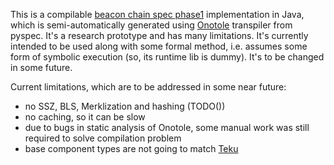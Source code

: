 This is a compilable [beacon chain spec phase1](https://github.com/ethereum/eth2.0-specs/tree/dev/specs/phase1) implementation in Java, which is semi-automatically generated using [Onotole](../onotole) transpiler from pyspec.
It's a research prototype and has many limitations. It's currently intended to be used along with some formal method, i.e. assumes some form of symbolic execution (so, its runtime lib is dummy). It's to be changed in some future.

Current limitations, which are to be addressed in some near future:
- no SSZ, BLS, Merklization and hashing (TODO())
- no caching, so it can be slow
- due to bugs in static analysis of Onotole, some manual work was still required to solve compilation problem
- base component types are not going to match [Teku](https://github.com/PegaSysEng/teku)